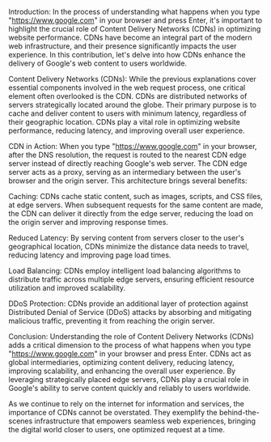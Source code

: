 Introduction:
In the process of understanding what happens when you type "https://www.google.com" in your browser and press Enter, it's important to highlight the crucial role of Content Delivery Networks (CDNs) in optimizing website performance. CDNs have become an integral part of the modern web infrastructure, and their presence significantly impacts the user experience. In this contribution, let's delve into how CDNs enhance the delivery of Google's web content to users worldwide.

Content Delivery Networks (CDNs):
While the previous explanations cover essential components involved in the web request process, one critical element often overlooked is the CDN. CDNs are distributed networks of servers strategically located around the globe. Their primary purpose is to cache and deliver content to users with minimum latency, regardless of their geographic location. CDNs play a vital role in optimizing website performance, reducing latency, and improving overall user experience.

CDN in Action:
When you type "https://www.google.com" in your browser, after the DNS resolution, the request is routed to the nearest CDN edge server instead of directly reaching Google's web server. The CDN edge server acts as a proxy, serving as an intermediary between the user's browser and the origin server. This architecture brings several benefits:

Caching: CDNs cache static content, such as images, scripts, and CSS files, at edge servers. When subsequent requests for the same content are made, the CDN can deliver it directly from the edge server, reducing the load on the origin server and improving response times.

Reduced Latency: By serving content from servers closer to the user's geographical location, CDNs minimize the distance data needs to travel, reducing latency and improving page load times.

Load Balancing: CDNs employ intelligent load balancing algorithms to distribute traffic across multiple edge servers, ensuring efficient resource utilization and improved scalability.

DDoS Protection: CDNs provide an additional layer of protection against Distributed Denial of Service (DDoS) attacks by absorbing and mitigating malicious traffic, preventing it from reaching the origin server.

Conclusion:
Understanding the role of Content Delivery Networks (CDNs) adds a critical dimension to the process of what happens when you type "https://www.google.com" in your browser and press Enter. CDNs act as global intermediaries, optimizing content delivery, reducing latency, improving scalability, and enhancing the overall user experience. By leveraging strategically placed edge servers, CDNs play a crucial role in Google's ability to serve content quickly and reliably to users worldwide.

As we continue to rely on the internet for information and services, the importance of CDNs cannot be overstated. They exemplify the behind-the-scenes infrastructure that empowers seamless web experiences, bringing the digital world closer to users, one optimized request at a time.
